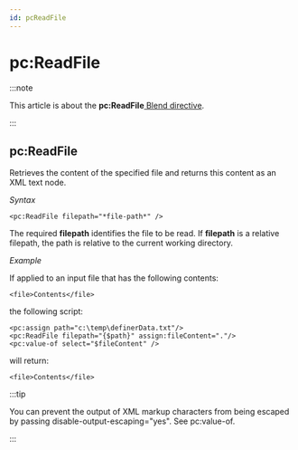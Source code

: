 ```yaml
---
id: pcReadFile
---
```


# pc:ReadFile




:::note

This article is about the **pc:ReadFile**[ Blend directive](/docs/Repositories/Blend_directives).

:::

## **pc:ReadFile**

Retrieves the content of the specified file and returns this content as an XML text node.

*Syntax*

```
<pc:ReadFile filepath="*file-path*" />
```

The required **filepath** identifies the file to be read. If **filepath** is a relative filepath, the path is relative to the current working directory.

*Example*

If applied to an input file that has the following contents:

```language-xml
<file>Contents</file>
```

the following script:

```language-xml
<pc:assign path="c:\temp\definerData.txt"/>
<pc:ReadFile filepath="{$path}" assign:fileContent="."/>
<pc:value-of select="$fileContent" />
```

will return:

```
<file>Contents</file>
```


:::tip

You can prevent the output of XML markup characters from being escaped by passing disable-output-escaping="yes". See pc:value-of.

:::
